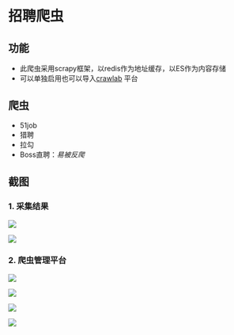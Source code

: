 # 招聘爬虫

## 功能

- 此爬虫采用scrapy框架，以redis作为地址缓存，以ES作为内容存储
- 可以单独启用也可以导入[crawlab](https://github.com/crawlab-team/crawlab) 平台

## 爬虫

- 51job
- 猎聘
- 拉勾
- Boss直聘：_易被反爬_

## 截图

### 1. 采集结果

![](https://oscimg.oschina.net/oscnet/up-b629086a42b70a9244c5f4ac04139dbd554.png)

![](https://oscimg.oschina.net/oscnet/up-6a181f18a1dcdfea43821a63b5e7c70e4db.png)

### 2. 爬虫管理平台

![](https://oscimg.oschina.net/oscnet/up-fbb17fb19ecfa3da0bbaa106457c183a463.png)

![](https://oscimg.oschina.net/oscnet/up-3a47dea57de50e5f62efb63ef0b378e23a4.png)

![](https://oscimg.oschina.net/oscnet/up-fca9e6a88c240d0875aa126e27a1359dbd3.png)

![](https://oscimg.oschina.net/oscnet/up-923e40a021d6600421d816e96e432d68ed0.png)
